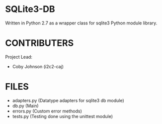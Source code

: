 SQLite3-DB
==========
Written in Python 2.7 as a wrapper class for sqlite3 Python module library.


CONTRIBUTERS
============
Project Lead:
+ Coby Johnson (i2c2-caj)


FILES
=====
+ adapters.py (Datatype adapters for sqlite3 db module)
+ db.py (Main)
+ errors.py (Custom error methods)
+ tests.py (Testing done using the unittest module)
